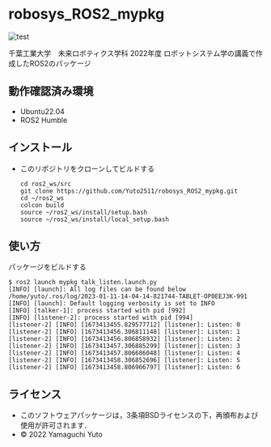 # robosys_ROS2_mypkg

![test](https://github.com/Yuto2511/robosys_ROS2_mypkg/actions/workflows/test.yml/badge.svg)

千葉工業大学　未来ロボティクス学科 2022年度 ロボットシステム学の講義で作成したROS2のパッケージ

## 動作確認済み環境

- Ubuntu22.04
- ROS2 Humble

## インストール

- このリポジトリをクローンしてビルドする  

  ```shell
  cd ros2_ws/src
  git clone https://github.com/Yuto2511/robosys_ROS2_mypkg.git
  cd ~/ros2_ws
  colcon build
  source ~/ros2_ws/install/setup.bash
  source ~/ros2_ws/install/local_setup.bash
  
  ```

## 使い方

パッケージをビルドする

```shell
$ ros2 launch mypkg talk_listen.launch.py
[INFO] [launch]: All log files can be found below /home/yuto/.ros/log/2023-01-11-14-04-14-821744-TABLET-OP0EEJ3K-991
[INFO] [launch]: Default logging verbosity is set to INFO
[INFO] [talker-1]: process started with pid [992]
[INFO] [listener-2]: process started with pid [994]
[listener-2] [INFO] [1673413455.829577712] [listener]: Listen: 0
[listener-2] [INFO] [1673413456.306811148] [listener]: Listen: 1
[listener-2] [INFO] [1673413456.806858932] [listener]: Listen: 2
[listener-2] [INFO] [1673413457.306885299] [listener]: Listen: 3
[listener-2] [INFO] [1673413457.806686048] [listener]: Listen: 4
[listener-2] [INFO] [1673413458.306852696] [listener]: Listen: 5
[listener-2] [INFO] [1673413458.806966797] [listener]: Listen: 6

```

## ライセンス

- このソフトウェアパッケージは，3条項BSDライセンスの下，再頒布および使用が許可されます．
- © 2022 Yamaguchi Yuto
